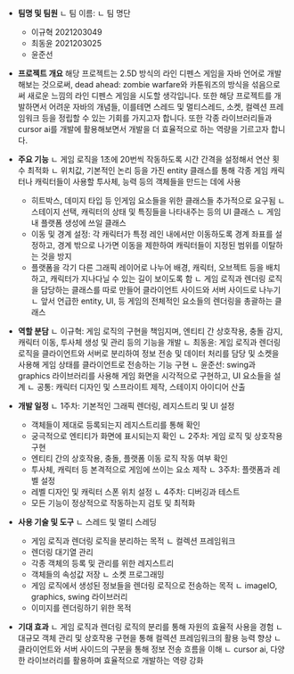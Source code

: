 - **팀명 및 팀원**
   ㄴ 팀 이름:
   ㄴ 팀 명단
	- 이규혁 2021203049
	- 최동윤 2021203025
	- 윤준선


- **프로젝트 개요**
   해당 프로젝트는 2.5D 방식의 라인 디펜스 게임을 자바 언어로 개발해보는 것으로써, dead ahead: zombie warfare와 카툰워즈의 방식을 섞음으로써 새로운 느낌의 라인 디펜스 게임을 시도할 생각입니다. 또한 해당 프로젝트를 개발하면서 어려운 자바의 개념들, 이를테면 스레드 및 멀티스레드, 소켓, 컬렉션 프레임워크 등을 정립할 수 있는 기회를 가지고자 합니다. 또한 각종 라이브러리들과 cursor ai를 개발에 활용해보면서 개발을 더 효율적으로 하는 역량을 기르고자 합니다.


- **주요 기능**
   ㄴ 게임 로직을 1초에 20번씩 작동하도록 시간 간격을 설정해서 연산 횟수 최적화
   ㄴ 위치값, 기본적인 논리 등을 가진 entity 클래스를 통해 각종 게임 캐릭터나 캐릭터들이 사용할 투사체, 능력 등의 객체들을 만드는 데에 사용
	* 히트박스, 데미지 타입 등 인게임 요소들을 위한 클래스들 추가적으로 요구됨
   ㄴ 스테이지 선택, 캐릭터의 상태 및 특징들을 나타내주는 등의 UI 클래스
   ㄴ 게임 내 플랫폼 생성에 쓰일 클래스
	* 이동 및 경계 설정: 각 캐릭터가 특정 레인 내에서만 이동하도록 경계 좌표를 설정하고, 경계 밖으로 나가면 이동을 제한하여 캐릭터들이 지정된 범위를 이탈하는 것을 방지
	* 플랫폼을 각기 다른 그래픽 레이어로 나누어 배경, 캐릭터, 오브젝트 등을 배치하고, 캐릭터가 지나다닐 수 있는 길이 보이도록 함
   ㄴ 게임 로직과 렌더링 로직을 담당하는 클래스를 따로 만들어 클라이언트 사이드와 서버 사이드로 나누기
   ㄴ 앞서 언급한 entity, UI, 등 게임의 전체적인 요소들의 렌더링을 총괄하는 클래스


- **역할 분담**
   ㄴ 이규혁: 게임 로직의 구현을 책임지며, 엔티티 간 상호작용, 충돌 감지, 캐릭터 이동, 투사체 생성 및 관리 등의 기능을 개발
   ㄴ 최동윤: 게임 로직과 렌더링 로직을 클라이언트와 서버로 분리하여 정보 전송 및 데이터 처리를 담당 및 소켓을 사용해 게임 상태를 클라이언트로 전송하는 기능 구현
   ㄴ 윤준선: swing과 graphics 라이브러리를 사용해 게임 화면을 시각적으로 구현하고, UI 요소들을 설계
   ㄴ 공통: 캐릭터 디자인 및 스프라이트 제작, 스테이지 아이디어 산출


- **개발 일정**
   ㄴ 1주차: 기본적인 그래픽 렌더링, 레지스트리 및 UI 설정
	* 객체들이 제대로 등록되는지 레지스트리를 통해 확인
	* 궁극적으로 엔티티가 화면에 표시되는지 확인
   ㄴ 2주차: 게임 로직 및 상호작용 구현
	* 엔티티 간의 상호작용, 충돌, 플랫폼 이동 로직 작동 여부 확인
	* 투사체, 캐릭터 등 본격적으로 게임에 쓰이는 요소 제작
   ㄴ 3주차: 플랫폼과 레벨 설정
	* 레벨 디자인 및 캐릭터 스폰 위치 설정
   ㄴ 4주차: 디버깅과 테스트
	* 모든 기능이 정상적으로 작동하는지 검토 및 최적화


- **사용 기술 및 도구**
   ㄴ 스레드 및 멀티 스레딩
	* 게임 로직과 렌더링 로직을 분리하는 목적
   ㄴ 컬렉션 프레임워크
	* 렌더링 대기열 관리
	* 각종 객체의 등록 및 관리를 위한 레지스트리
	* 객체들의 속성값 저장
   ㄴ 소켓 프로그래밍
	* 게임 로직에서 생성된 정보들을 렌더링 로직으로 전송하는 목적
   ㄴ imageIO, graphics, swing 라이브러리
	* 이미지를 렌더링하기 위한 목적


- **기대 효과**
   ㄴ 게임 로직과 렌더링 로직의 분리를 통해 자원의 효율적 사용을 경험
   ㄴ 대규모 객체 관리 및 상호작용 구현을 통해 컬렉션 프레임워크의 활용 능력 향상
   ㄴ 클라이언트와 서버 사이드의 구분을 통해 정보 전송 흐름을 이해
   ㄴ cursor ai, 다양한 라이브러리를 활용하며 효율적으로 개발하는 역량 강화
